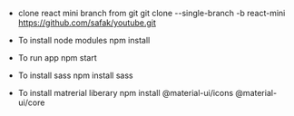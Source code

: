 
- clone react mini branch from git 
                git clone --single-branch -b react-mini https://github.com/safak/youtube.git

       
- To install node modules 
                npm install 

- To run app 
                npm start 

- To install sass
                npm install sass

- To install matrerial liberary
                npm install @material-ui/icons @material-ui/core